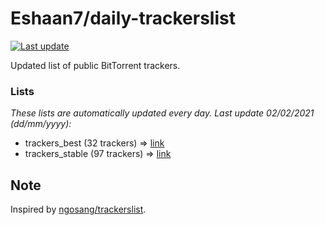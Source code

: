 
# Eshaan7/daily-trackerslist 

[![Last update](https://img.shields.io/badge/Last%20update-02/02/2021-blue.svg)](#)

Updated list of public BitTorrent trackers.

### Lists
*These lists are automatically updated every day. Last update 02/02/2021 (_dd/mm/yyyy_):*

* trackers_best (32 trackers) => [link](https://raw.githubusercontent.com/eshaan7/daily-trackerslist/master/trackers_best.txt)
* trackers_stable (97 trackers) => [link](https://raw.githubusercontent.com/eshaan7/daily-trackerslist/master/trackers_stable.txt)

## Note

Inspired by [ngosang/trackerslist](https://github.com/ngosang/trackerslist).
